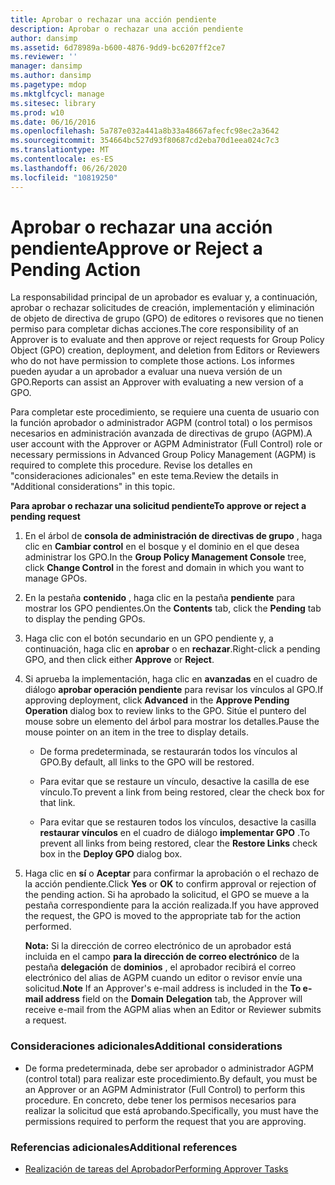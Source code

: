```yaml
---
title: Aprobar o rechazar una acción pendiente
description: Aprobar o rechazar una acción pendiente
author: dansimp
ms.assetid: 6d78989a-b600-4876-9dd9-bc6207ff2ce7
ms.reviewer: ''
manager: dansimp
ms.author: dansimp
ms.pagetype: mdop
ms.mktglfcycl: manage
ms.sitesec: library
ms.prod: w10
ms.date: 06/16/2016
ms.openlocfilehash: 5a787e032a441a8b33a48667afecfc98ec2a3642
ms.sourcegitcommit: 354664bc527d93f80687cd2eba70d1eea024c7c3
ms.translationtype: MT
ms.contentlocale: es-ES
ms.lasthandoff: 06/26/2020
ms.locfileid: "10819250"
---
```

# <span data-ttu-id="61680-103">Aprobar o rechazar una acción pendiente</span><span class="sxs-lookup"><span data-stu-id="61680-103">Approve or Reject a Pending Action</span></span>


<span data-ttu-id="61680-104">La responsabilidad principal de un aprobador es evaluar y, a continuación, aprobar o rechazar solicitudes de creación, implementación y eliminación de objeto de directiva de grupo (GPO) de editores o revisores que no tienen permiso para completar dichas acciones.</span><span class="sxs-lookup"><span data-stu-id="61680-104">The core responsibility of an Approver is to evaluate and then approve or reject requests for Group Policy Object (GPO) creation, deployment, and deletion from Editors or Reviewers who do not have permission to complete those actions.</span></span> <span data-ttu-id="61680-105">Los informes pueden ayudar a un aprobador a evaluar una nueva versión de un GPO.</span><span class="sxs-lookup"><span data-stu-id="61680-105">Reports can assist an Approver with evaluating a new version of a GPO.</span></span>

<span data-ttu-id="61680-106">Para completar este procedimiento, se requiere una cuenta de usuario con la función aprobador o administrador AGPM (control total) o los permisos necesarios en administración avanzada de directivas de grupo (AGPM).</span><span class="sxs-lookup"><span data-stu-id="61680-106">A user account with the Approver or AGPM Administrator (Full Control) role or necessary permissions in Advanced Group Policy Management (AGPM) is required to complete this procedure.</span></span> <span data-ttu-id="61680-107">Revise los detalles en "consideraciones adicionales" en este tema.</span><span class="sxs-lookup"><span data-stu-id="61680-107">Review the details in "Additional considerations" in this topic.</span></span>

**<span data-ttu-id="61680-108">Para aprobar o rechazar una solicitud pendiente</span><span class="sxs-lookup"><span data-stu-id="61680-108">To approve or reject a pending request</span></span>**

1.  <span data-ttu-id="61680-109">En el árbol de **consola de administración de directivas de grupo** , haga clic en **Cambiar control** en el bosque y el dominio en el que desea administrar los GPO.</span><span class="sxs-lookup"><span data-stu-id="61680-109">In the **Group Policy Management Console** tree, click **Change Control** in the forest and domain in which you want to manage GPOs.</span></span>

2.  <span data-ttu-id="61680-110">En la pestaña **contenido** , haga clic en la pestaña **pendiente** para mostrar los GPO pendientes.</span><span class="sxs-lookup"><span data-stu-id="61680-110">On the **Contents** tab, click the **Pending** tab to display the pending GPOs.</span></span>

3.  <span data-ttu-id="61680-111">Haga clic con el botón secundario en un GPO pendiente y, a continuación, haga clic en **aprobar** o en **rechazar**.</span><span class="sxs-lookup"><span data-stu-id="61680-111">Right-click a pending GPO, and then click either **Approve** or **Reject**.</span></span>

4.  <span data-ttu-id="61680-112">Si aprueba la implementación, haga clic en **avanzadas** en el cuadro de diálogo **aprobar operación pendiente** para revisar los vínculos al GPO.</span><span class="sxs-lookup"><span data-stu-id="61680-112">If approving deployment, click **Advanced** in the **Approve Pending Operation** dialog box to review links to the GPO.</span></span> <span data-ttu-id="61680-113">Sitúe el puntero del mouse sobre un elemento del árbol para mostrar los detalles.</span><span class="sxs-lookup"><span data-stu-id="61680-113">Pause the mouse pointer on an item in the tree to display details.</span></span>

    -   <span data-ttu-id="61680-114">De forma predeterminada, se restaurarán todos los vínculos al GPO.</span><span class="sxs-lookup"><span data-stu-id="61680-114">By default, all links to the GPO will be restored.</span></span>

    -   <span data-ttu-id="61680-115">Para evitar que se restaure un vínculo, desactive la casilla de ese vínculo.</span><span class="sxs-lookup"><span data-stu-id="61680-115">To prevent a link from being restored, clear the check box for that link.</span></span>

    -   <span data-ttu-id="61680-116">Para evitar que se restauren todos los vínculos, desactive la casilla **restaurar vínculos** en el cuadro de diálogo **implementar GPO** .</span><span class="sxs-lookup"><span data-stu-id="61680-116">To prevent all links from being restored, clear the **Restore Links** check box in the **Deploy GPO** dialog box.</span></span>

5.  <span data-ttu-id="61680-117">Haga clic en **sí** o **Aceptar** para confirmar la aprobación o el rechazo de la acción pendiente.</span><span class="sxs-lookup"><span data-stu-id="61680-117">Click **Yes** or **OK** to confirm approval or rejection of the pending action.</span></span> <span data-ttu-id="61680-118">Si ha aprobado la solicitud, el GPO se mueve a la pestaña correspondiente para la acción realizada.</span><span class="sxs-lookup"><span data-stu-id="61680-118">If you have approved the request, the GPO is moved to the appropriate tab for the action performed.</span></span>

    <span data-ttu-id="61680-119">**Nota:**  Si la dirección de correo electrónico de un aprobador está incluida en el campo **para la dirección de correo electrónico** de la pestaña **delegación** de **dominios** , el aprobador recibirá el correo electrónico del alias de AGPM cuando un editor o revisor envíe una solicitud.</span><span class="sxs-lookup"><span data-stu-id="61680-119">**Note** If an Approver's e-mail address is included in the **To e-mail address** field on the **Domain** **Delegation** tab, the Approver will receive e-mail from the AGPM alias when an Editor or Reviewer submits a request.</span></span>

     

### <span data-ttu-id="61680-120">Consideraciones adicionales</span><span class="sxs-lookup"><span data-stu-id="61680-120">Additional considerations</span></span>

-   <span data-ttu-id="61680-121">De forma predeterminada, debe ser aprobador o administrador AGPM (control total) para realizar este procedimiento.</span><span class="sxs-lookup"><span data-stu-id="61680-121">By default, you must be an Approver or an AGPM Administrator (Full Control) to perform this procedure.</span></span> <span data-ttu-id="61680-122">En concreto, debe tener los permisos necesarios para realizar la solicitud que está aprobando.</span><span class="sxs-lookup"><span data-stu-id="61680-122">Specifically, you must have the permissions required to perform the request that you are approving.</span></span>

### <span data-ttu-id="61680-123">Referencias adicionales</span><span class="sxs-lookup"><span data-stu-id="61680-123">Additional references</span></span>

-   [<span data-ttu-id="61680-124">Realización de tareas del Aprobador</span><span class="sxs-lookup"><span data-stu-id="61680-124">Performing Approver Tasks</span></span>](performing-approver-tasks-agpm30ops.md)

 

 





